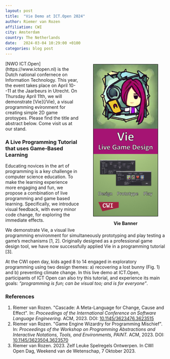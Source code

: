 ```yaml
---
layout: post
title:  "Vie Demo at ICT.Open 2024"
author: Riemer van Rozen
affiliation: CWI
city: Amsterdam
country: The Netherlands
date:   2024-03-04 10:29:00 +0100
categories: blog post
---
```

<div style="padding-left: 20px; padding-bottom: 10px; padding-top: 10px; float: right; width: 50%; text-align: center; font-weight: bold;">
<img src="/assets/Vie_banner.jpg" style="width: 80%; border: 1px solid black;">
<div style="padding-top: 10px">
Vie Banner
</div>
</div>
[NWO ICT.Open](https://www.ictopen.nl) is the Dutch national confernece on Information Technology.
This year, the event takes place on April 10--11 at the Jaarbeurs in Utrecht.
On Thursday April 11th, we will demonstrate [Vie](/Vie),
a visual programming evironment for creating simple 2D game protoypes.
Please find the title and abstract below. Come visit us at our stand.

### A Live Programming Tutorial that uses Game-Based Learning
Educating novices in the art of programming is a key challenge in computer science education. To make the learning experience more engaging and fun, we propose a combination of live programming and game based learning. Specifically, we introduce visual feedback, with every minor code change, for exploring the immediate effects.

We demonstrate Vie, a visual live programming environment for simultaneously prototyping and play testing a game’s mechanisms [1, 2]. Originally designed as a professional game design tool, we have now successfully applied Vie in a programming tutorial [3].

At the CWI open day, kids aged 8 to 14 engaged in exploratory programming using two design themes: a) recovering a lost bunny (Fig. 1) and b) preventing climate change. In this live demo at ICT.Open, participants of ICT Open can also try this tutorial, and experience its main goals: *“programming is fun; can be visual too; and is for everyone”*.

### References
1. Riemer van Rozen. "Cascade: A Meta-Language for Change, Cause and Effect". In: *Proceedings of the International Conference on Software Language Engineering.* ACM, 2023. DOI: [10.1145/3623476.3623515](https://doi.org/10.1145/3623476.3623515)
2. Riemer van Rozen. "Game Engine Wizardry for Programming Mischief". In: *Proceedings of the Workshop on Programming Abstractions and Interactive Notations, Tools, and Environments, PAINT.* ACM, 2023. DOI: [10.1145/3623504.3623570](https://doi.org/10.1145/3623504.3623570)
3. Riemer van Rozen. 2023. Zelf Leuke Spelregels Ontwerpen. In CWI Open Dag,
Weekend van de Wetenschap, 7 Oktober 2023.